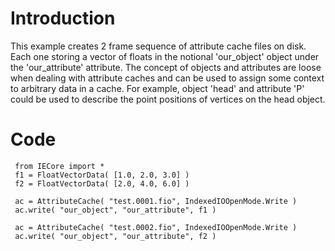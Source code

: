 # Introduction #

This example creates 2 frame sequence of attribute cache files on disk. Each one storing a vector of floats in the notional 'our\_object' object under the 'our\_attribute' attribute. The concept of objects and attributes are loose when dealing with attribute caches and can be used to assign some context to arbitrary data in a cache. For example, object 'head' and attribute 'P' could be used to describe the point positions of vertices on the head object.

# Code #
```
 from IECore import * 
 f1 = FloatVectorData( [1.0, 2.0, 3.0] )
 f2 = FloatVectorData( [2.0, 4.0, 6.0] )
 
 ac = AttributeCache( "test.0001.fio", IndexedIOOpenMode.Write )
 ac.write( "our_object", "our_attribute", f1 )
 
 ac = AttributeCache( "test.0002.fio", IndexedIOOpenMode.Write )
 ac.write( "our_object", "our_attribute", f2 )
```